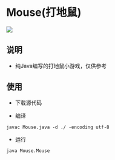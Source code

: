 Mouse(打地鼠)
===========

![](https://raw.githubusercontent.com/muyangren907/Mouse/master/image/screenshot.jpg)

## 说明

- 纯Java编写的打地鼠小游戏，仅供参考

## 使用

- 下载源代码

- 编译

```
javac Mouse.java -d ./ -encoding utf-8
```

-	运行

```
java Mouse.Mouse
```
